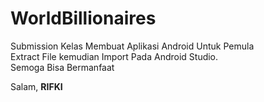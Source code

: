 # WorldBillionaires <br>
Submission Kelas Membuat Aplikasi Android Untuk Pemula <br>
Extract File kemudian Import Pada Android Studio.<br>
Semoga Bisa Bermanfaat

Salam, <b>RIFKI</b>

